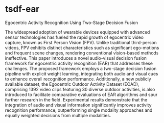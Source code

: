 # tsdf-ear
Egocentric Activity Recognition Using Two-Stage Decision Fusion

The widespread adoption of wearable devices equipped with advanced sensor technologies has fueled the rapid growth of egocentric video capture, known as First Person Vision (FPV). Unlike traditional third-person videos, FPV exhibits distinct characteristics such as significant ego-motions and frequent scene changes, rendering conventional vision-based methods ineffective. This paper introduces a novel audio-visual decision fusion framework for egocentric activity recognition (EAR) that addresses these challenges. The proposed framework employs a two-stage decision fusion pipeline with explicit weight learning, integrating both audio and visual cues to enhance overall recognition performance. Additionally, a new publicly available dataset, the Egocentric Outdoor Activity Dataset (EOAD), comprising 1392 video clips featuring 30 diverse outdoor activities, is also introduced to facilitate comparative evaluations of EAR algorithms and spur further research in the field. Experimental results demonstrate that the integration of audio and visual information significantly improves activity recognition performance, outperforming single modality approaches and equally weighted decisions from multiple modalities.
